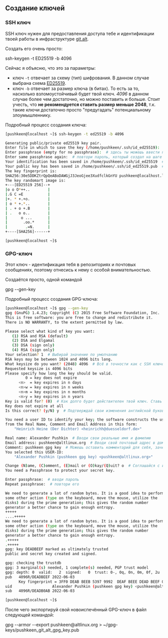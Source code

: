 ## Создание ключей
### SSH ключ
SSH ключ нужен для предоставления доступа тебе и идентификации твоей работы в инфраструктуре [git.alt]().

Создать его очень просто:
<div id="termynal" data-termynal  data-ty-typeDelay="40" data-ty-lineDelay="700">
    <span data-ty="input" data-ty-prompt="[pushkeen@localhost ~] $">ssh-keygen -t ED25519 -b 4096</span>
</div>

Сейчас я объясню, что это за параметры:
- ключ `-t` отвечает за схему (тип) шифрования. 
В данном случае выбрана схема [ED25519](https://ru.wikipedia.org/wiki/EdDSA#Ed25519).
- ключ `-b` отвечает за размер ключа (в битах). 
То есть за то, насколько взломоустойчивый будет твой ключ. 
*4096* в данном случае более чем достаточно, но можно поставить и больше. 
Стоит учесть, что **не рекомендуется ставить размер меньше 2048**, 
т.к. такие ключи достаточно просто "предугадать" потенциальному злоумышленнику.

Подробный процесс создания ключа:
```bash
[pushkeen@localhost ~]$ ssh-keygen -t ed25519 -b 4096

Generating public/private ed25519 key pair.
Enter file in which to save the key (/home/pushkeen/.ssh/id_ed25519):  # можешь нажать Enter или задать свой путь до файла ключа. Например, я хочу сохранить ключ с названием "pushkeen_git_alt_ssh_key" в каталоге ~/ssh-keys/, я введу ~/ssh-keys/pushkeen_git_alt_ssh_key
Enter passphrase (empty for no passphrase):  # здесь ты можешь ввести пароль, который будет всегда спрашиваться при использовании твоего ключа. Enter - не создавать пароль
Enter same passphrase again:  # повтори пароль, который создал на шаге выше
Your identification has been saved in /home/pushkeen/.ssh/id_ed25519  # этот ключ ты никогда никому ни при каких обстоятельствах не передаёшь
Your public key has been saved in /home/pushkeen/.ssh/id_ed25519.pub  # этот ключ ты отправишь ментору, чтобы он смог дать тебе доступ к инфраструктуре git.alt
The key fingerprint is:
SHA256:30e5DDKZtrQpQeABoDAWGjJ3JeoGjee3XudfclkGnYU pushkeen@localhost.localdomain
The key randomart image is:
+---[ED25519 256]--+
|o o O*++..        |
|.G C =E           |
|+. * +.+o.        |
| o * +.*..        |
| . + o +.B        |
| .   o o..        |
|      o ...       |
|       .oo.*      |
|        .=N.      |
+----[SHA256]------+

[pushkeen@localhost ~]$ 
```

### GPG-ключ

Этот ключ - идентификация тебя в репозиториях и почтовых сообщениях, поэтому отнесись к нему с особой внимательностью.

Создаётся просто, одной командой
<div id="termynal" data-termynal  data-ty-typeDelay="40" data-ty-lineDelay="700">
    <span data-ty="input" data-ty-prompt="[pushkeen@localhost ~] $">gpg --gen-key</span>
</div>


Подробный процесс создания GPG-ключа:
```bash
[pushkeen@localhost ~]$ gpg --gen-key
gpg (GnuPG) 1.4.23; Copyright (C) 2015 Free Software Foundation, Inc.
This is free software: you are free to change and redistribute it.
There is NO WARRANTY, to the extent permitted by law.

Please select what kind of key you want:
   (1) RSA and RSA (default)
   (2) DSA and Elgamal
   (3) DSA (sign only)
   (4) RSA (sign only)
Your selection? 1  # Выбирай значение по умолчанию
RSA keys may be between 1024 and 4096 bits long.
What keysize do you want? (2048) 4096  # Всё в точности как с SSH ключом - больше - лучше.
Requested keysize is 4096 bits
Please specify how long the key should be valid.
         0 = key does not expire
      <n>  = key expires in n days
      <n>w = key expires in n weeks
      <n>m = key expires in n months
      <n>y = key expires in n years
Key is valid for? (0)  # Как долго будет действителен твой ключ. Ставь 0, чтобы сделать его вечным.
Key does not expire at all
Is this correct? (y/N) y  # Подтверждай свои изменения английской буковкой "y"

You need a user ID to identify your key; the software constructs the user ID
from the Real Name, Comment and Email Address in this form:
    "Heinrich Heine (Der Dichter) <heinrichh@duesseldorf.de>"

Real name: Alexander Pushkin  # Вводи свои реальные имя и фамилию
Email address: pushkeen@altlinux.org  # Вводи свой почтовый адрес в доменной зоне altlinux.org
Comment: pushkeen gpg key  # Можешь оставить комментарий для себя, зачем был создан этот ключ
You selected this USER-ID:
    "Alexander Pushkin (pushkeen gpg key) <pushkeen@altlinux.org>"

Change (N)ame, (C)omment, (E)mail or (O)kay/(Q)uit? o  # Соглашайся с изменениями и создавай ключ
You need a Passphrase to protect your secret key.

Enter passphrase:  # вводи пароль
Repeat passphrase:  # повтори его

We need to generate a lot of random bytes. It is a good idea to perform
some other action (type on the keyboard, move the mouse, utilize the
disks) during the prime generation; this gives the random number
generator a better chance to gain enough entropy.
+++++
....+++++
We need to generate a lot of random bytes. It is a good idea to perform
some other action (type on the keyboard, move the mouse, utilize the
disks) during the prime generation; this gives the random number
generator a better chance to gain enough entropy.
.+++++
.+++++
gpg: key DEADBEEF marked as ultimately trusted
public and secret key created and signed.

gpg: checking the trustdb
gpg: 3 marginal(s) needed, 1 complete(s) needed, PGP trust model
gpg: depth: 0  valid:   2  signed:   0  trust: 0-, 0q, 0n, 0m, 0f, 2u
pub   4096R/DEADBEEF 2022-06-03
      Key fingerprint = 3FF0 DEAB BEEB 5397 9992  DEAF BEEE DEAD BEEF 0803
uid                  Alexander Pushkin (pushkeen gpg key) <pushkeen@altlinux.org>
sub   4096R/DEADB0AB 2022-06-03

[pushkeen@localhost ~]$ 
```

После чего экспортируй свой новоиспечённый GPG-ключ в файл следующей командой:
<div id="termynal" data-termynal  data-ty-typeDelay="40" data-ty-lineDelay="700">
    <span data-ty="input" data-ty-prompt="[~] $">gpg --armor --export pushkeen@altlinux.org > ~/gpg-keys/pushkeen_git_alt_gpg_key.pub</span>
</div>

